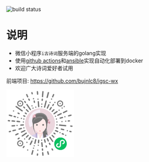 ![build status](https://github.com/bujnlc8/go-gsc/actions/workflows/gsc.yml/badge.svg)

# 说明

*   微信小程序`i古诗词`服务端的golang实现
*   使用[github actions](https://docs.github.com/en/actions)和[ansible](https://www.ansible.com/)实现自动化部署到docker
*   欢迎广大诗词爱好者试用

前端项目: <https://github.com/bujnlc8/igsc-wx>

<img alt="i古诗词小程序码" src="./barcode.jpg" width="180">

